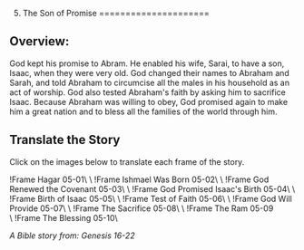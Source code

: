 5. The Son of Promise
=====================

Overview:
---------

God kept his promise to Abram. He enabled his wife, Sarai, to have a son,
Isaac, when they were very old. God changed their names to Abraham and
Sarah, and told Abraham to circumcise all the males in his household as an
act of worship. God also tested Abraham's faith by asking him to sacrifice
Isaac. Because Abraham was willing to obey, God promised again to make
him a great nation and to bless all the families of the world through him.

Translate the Story
-------------------

Click on the images below to translate each frame of the story.

!Frame
 Hagar 05-01\ \ !Frame Ishmael Was Born 05-02\ \ !Frame God Renewed the
 Covenant 05-03\ \ !Frame God Promised Isaac's Birth 05-04\ \ !Frame
 Birth of Isaac 05-05\ \ !Frame Test of Faith 05-06\ \ !Frame God Will
 Provide 05-07\ \ !Frame The Sacrifice 05-08\ \ !Frame The Ram 05-09\
 \ !Frame The Blessing 05-10\

*A Bible story from: Genesis 16-22*

